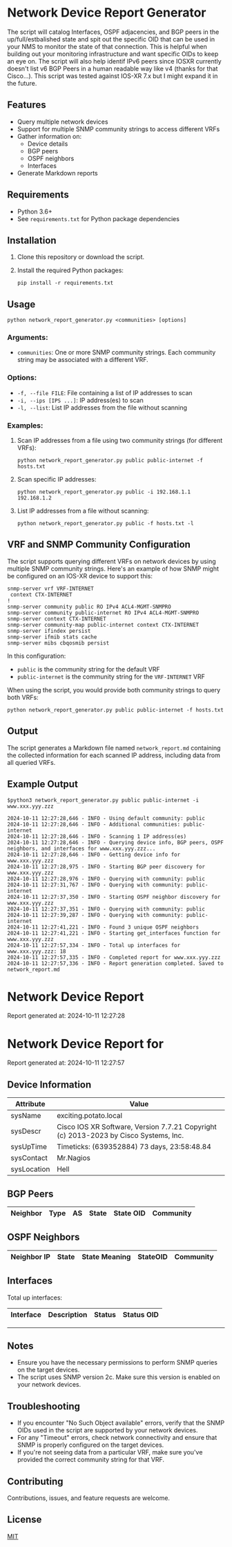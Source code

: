 # Network Device Report Generator

The script will catalog Interfaces, OSPF adjacencies, and BGP peers in the up/full/estbalished state and spit out the specific OID that can be used in your NMS to monitor the state of that connection. This is helpful when building out your monitoring infrastructure and want specific OIDs to keep an eye on. The script will also help identif IPv6 peers since IOSXR currently doesn't list v6 BGP Peers in a human readable way like v4 (thanks for that Cisco...). This script was tested against IOS-XR 7.x but I might expand it in the future.

## Features

- Query multiple network devices
- Support for multiple SNMP community strings to access different VRFs
- Gather information on:
  - Device details
  - BGP peers
  - OSPF neighbors
  - Interfaces
- Generate Markdown reports

## Requirements

- Python 3.6+
- See `requirements.txt` for Python package dependencies

## Installation

1. Clone this repository or download the script.
2. Install the required Python packages:

   ```
   pip install -r requirements.txt
   ```

## Usage

```
python network_report_generator.py <communities> [options]
```

### Arguments:

- `communities`: One or more SNMP community strings. Each community string may be associated with a different VRF.

### Options:

- `-f, --file FILE`: File containing a list of IP addresses to scan
- `-i, --ips [IPS ...]`: IP address(es) to scan
- `-l, --list`: List IP addresses from the file without scanning

### Examples:

1. Scan IP addresses from a file using two community strings (for different VRFs):
   ```
   python network_report_generator.py public public-internet -f hosts.txt
   ```

2. Scan specific IP addresses:
   ```
   python network_report_generator.py public -i 192.168.1.1 192.168.1.2
   ```

3. List IP addresses from a file without scanning:
   ```
   python network_report_generator.py public -f hosts.txt -l
   ```

## VRF and SNMP Community Configuration

The script supports querying different VRFs on network devices by using multiple SNMP community strings. Here's an example of how SNMP might be configured on an IOS-XR device to support this:

```
snmp-server vrf VRF-INTERNET
 context CTX-INTERNET
!
snmp-server community public RO IPv4 ACL4-MGMT-SNMPRO
snmp-server community public-internet RO IPv4 ACL4-MGMT-SNMPRO
snmp-server context CTX-INTERNET
snmp-server community-map public-internet context CTX-INTERNET
snmp-server ifindex persist
snmp-server ifmib stats cache
snmp-server mibs cbqosmib persist
```

In this configuration:
- `public` is the community string for the default VRF
- `public-internet` is the community string for the `VRF-INTERNET` VRF

When using the script, you would provide both community strings to query both VRFs:

```
python network_report_generator.py public public-internet -f hosts.txt
```

## Output

The script generates a Markdown file named `network_report.md` containing the collected information for each scanned IP address, including data from all queried VRFs.


## Example Output

```
$python3 network_report_generator.py public public-internet -i www.xxx.yyy.zzz

2024-10-11 12:27:28,646 - INFO - Using default community: public
2024-10-11 12:27:28,646 - INFO - Additional communities: public-internet
2024-10-11 12:27:28,646 - INFO - Scanning 1 IP address(es)
2024-10-11 12:27:28,646 - INFO - Querying device info, BGP peers, OSPF neighbors, and interfaces for www.xxx.yyy.zzz...
2024-10-11 12:27:28,646 - INFO - Getting device info for www.xxx.yyy.zzz
2024-10-11 12:27:28,975 - INFO - Starting BGP peer discovery for www.xxx.yyy.zzz
2024-10-11 12:27:28,976 - INFO - Querying with community: public
2024-10-11 12:27:31,767 - INFO - Querying with community: public-internet
2024-10-11 12:27:37,350 - INFO - Starting OSPF neighbor discovery for www.xxx.yyy.zzz
2024-10-11 12:27:37,351 - INFO - Querying with community: public
2024-10-11 12:27:39,287 - INFO - Querying with community: public-internet
2024-10-11 12:27:41,221 - INFO - Found 3 unique OSPF neighbors
2024-10-11 12:27:41,221 - INFO - Starting get_interfaces function for www.xxx.yyy.zzz
2024-10-11 12:27:57,334 - INFO - Total up interfaces for www.xxx.yyy.zzz: 18
2024-10-11 12:27:57,335 - INFO - Completed report for www.xxx.yyy.zzz
2024-10-11 12:27:57,336 - INFO - Report generation completed. Saved to network_report.md
```

# Network Device Report

Report generated at: 2024-10-11 12:27:28

# Network Device Report for <ip address>

Report generated at: 2024-10-11 12:27:57

## Device Information

| Attribute | Value |
|-----------|-------|
| sysName | exciting.potato.local |
| sysDescr | Cisco IOS XR Software, Version 7.7.21  Copyright (c) 2013-2023 by Cisco Systems, Inc. |
| sysUpTime | Timeticks: (639352884) 73 days, 23:58:48.84 |
| sysContact | Mr.Nagios |
| sysLocation | Hell |

## BGP Peers

| Neighbor | Type | AS | State | State OID | Community |
|----------|------|----|---------|-----------|-----------|


## OSPF Neighbors

| Neighbor IP | State | State Meaning | StateOID | Community |
|-------------|-------|---------------|----------|----------|


## Interfaces

Total up interfaces:

| Interface | Description | Status | Status OID |
|-----------|-------------|--------|------------|

---


## Notes

- Ensure you have the necessary permissions to perform SNMP queries on the target devices.
- The script uses SNMP version 2c. Make sure this version is enabled on your network devices.

## Troubleshooting

- If you encounter "No Such Object available" errors, verify that the SNMP OIDs used in the script are supported by your network devices.
- For any "Timeout" errors, check network connectivity and ensure that SNMP is properly configured on the target devices.
- If you're not seeing data from a particular VRF, make sure you've provided the correct community string for that VRF.

## Contributing

Contributions, issues, and feature requests are welcome.

## License

[MIT](https://choosealicense.com/licenses/mit/)
